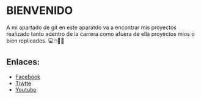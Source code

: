  # BIENVENIDO
A mi apartado de git en este aparatdo va a encontrar mis proyectos realizado tanto adentro de la carrera como afuera de ella proyectos mios o bien replicados.
💻🖱️🥴🤓
## Enlaces:
* [Facebook](https://www.facebook.com/profile.php?id=100075860742408)
* [Tiwtte](https://twitter.com/Josbotzoc30)
* [Youtube](https://youtube.com/@josebotzoc230?si=hZUi3p1OCvc-NcVt)

